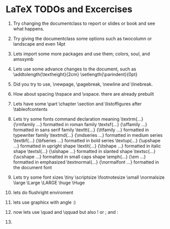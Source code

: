 # LaTeX TODOs and Excercises
1. Try changing the documentclass to report or slides or book and see what happens.

2. Try giving the documentclass some options such as twocolumn or landscape and even 14pt

3. Lets import some more packages and use them; colors, soul, and amssymb

4. Lets use some advance changes to the document, such as 
\addtolength{\textheight}{2cm}
\setlength{\parindent}{0pt}

5. Did you try to use, \newpage, \pagebreak, \newline and \linebreak.

6. How about spacing \hspace and \vspace. there are already prebuilt 

7. Lets have some \part \chapter \section and \listoffigures after \tableofcontents

8. Lets try some fonts
command declaration meaning
\textrm{...} {\rmfamily ...} formatted in roman family
\textsf{...} {\sffamily ...} formatted in sans serif family
\texttt{...} {\ttfamily ...} formatted in typewriter family
\textmd{...} {\mdseries ...} formatted in medium series
\textbf{...} {\bfseries ...} formatted in bold series
\textup{...} {\upshape ...} formatted in upright shape
\textit{...} {\itshape ...} formatted in italic shape
\textsl{...} {\slshape ...} formatted in slanted shape
\textsc{...} {\scshape ...} formatted in small caps shape
\emph{...} {\em ...} formatted in emphasized
\textnormal{...} {\normalfont ...} formatted in the document font

9. Lets try some font sizes 
\tiny \scriptsize \footnotesize \small \normalsize \large \Large \LARGE \huge \Huge

10. lets do flushright enviroment

11. lets use graphicx with angle :)

12. now lets use \quad and \qquad but also \! or \; and \:

13. 

